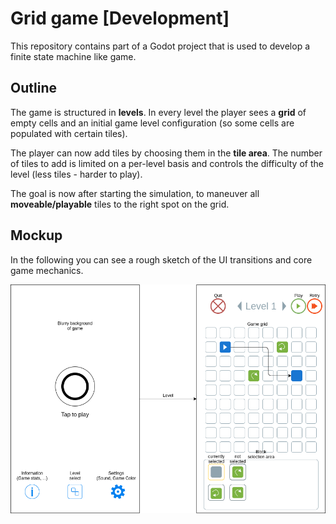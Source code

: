 # Grid game [Development]

This repository contains part of a Godot project that is used to develop a finite state machine like game.

## Outline

The game is structured in **levels**. In every level the player sees a **grid** of empty cells and an initial game level configuration (so some cells are populated with certain tiles).

The player can now add tiles by choosing them in the **tile area**. The number of tiles to add is limited on a per-level basis and controls the difficulty of the level (less tiles - harder to play).

The goal is now after starting the simulation, to maneuver all **moveable/playable** tiles to the right spot on the grid.


## Mockup

In the following you can see a rough sketch of the UI transitions and core game mechanics.

![](grid_game.png)